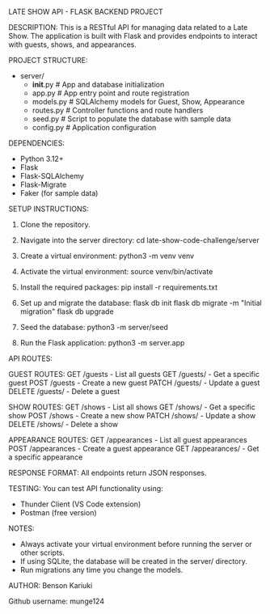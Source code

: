 LATE SHOW API - FLASK BACKEND PROJECT

DESCRIPTION:
This is a RESTful API for managing data related to a Late Show. The application is built with Flask and provides endpoints to interact with guests, shows, and appearances.

PROJECT STRUCTURE:
- server/
  - __init__.py           # App and database initialization
  - app.py                # App entry point and route registration
  - models.py             # SQLAlchemy models for Guest, Show, Appearance
  - routes.py             # Controller functions and route handlers
  - seed.py               # Script to populate the database with sample data
  - config.py             # Application configuration

DEPENDENCIES:
- Python 3.12+
- Flask
- Flask-SQLAlchemy
- Flask-Migrate
- Faker (for sample data)

SETUP INSTRUCTIONS:
1. Clone the repository.

2. Navigate into the server directory:
   cd late-show-code-challenge/server

3. Create a virtual environment:
   python3 -m venv venv

4. Activate the virtual environment:
   source venv/bin/activate

5. Install the required packages:
   pip install -r requirements.txt

6. Set up and migrate the database:
   flask db init
   flask db migrate -m "Initial migration"
   flask db upgrade

7. Seed the database:
   python3 -m server/seed

8. Run the Flask application:
   python3 -m server.app

API ROUTES:

GUEST ROUTES:
GET /guests                  - List all guests
GET /guests/<id>             - Get a specific guest
POST /guests                 - Create a new guest
PATCH /guests/<id>           - Update a guest
DELETE /guests/<id>          - Delete a guest

SHOW ROUTES:
GET /shows                   - List all shows
GET /shows/<id>              - Get a specific show
POST /shows                  - Create a new show
PATCH /shows/<id>            - Update a show
DELETE /shows/<id>           - Delete a show

APPEARANCE ROUTES:
GET /appearances             - List all guest appearances
POST /appearances            - Create a guest appearance
GET /appearances/<id>        - Get a specific appearance

RESPONSE FORMAT:
All endpoints return JSON responses.

TESTING:
You can test API functionality using:
- Thunder Client (VS Code extension)
- Postman (free version)

NOTES:
- Always activate your virtual environment before running the server or other scripts.
- If using SQLite, the database will be created in the server/ directory.
- Run migrations any time you change the models.

AUTHOR:
Benson Kariuki

Github username:
munge124
